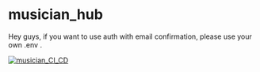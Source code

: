 # musician_hub
Hey guys, if you want to use auth with email confirmation, please use your own .env .

[![musician_CI_CD](https://github.com/LeroyGorn/musician_hub/actions/workflows/ci_cd.yml/badge.svg)](https://github.com/LeroyGorn/musician_hub/actions/workflows/ci_cd.yml)
